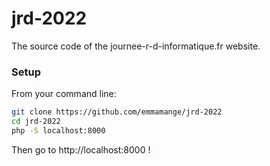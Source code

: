# jrd-2022
The source code of the journee-r-d-informatique.fr website.


### Setup

From your command line:
```bash
git clone https://github.com/emmamange/jrd-2022
cd jrd-2022
php -S localhost:8000
```
Then go to http://localhost:8000 ! 
